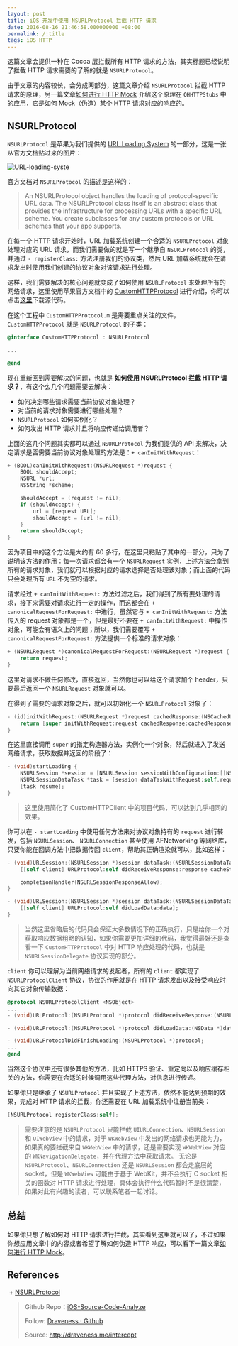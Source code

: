 ```yaml
---
layout: post
title: iOS 开发中使用 NSURLProtocol 拦截 HTTP 请求
date: 2016-08-16 21:46:58.000000000 +08:00
permalink: /:title
tags: iOS HTTP
---
```


这篇文章会提供一种在 Cocoa 层拦截所有 HTTP 请求的方法，其实标题已经说明了拦截 HTTP 请求需要的了解的就是 `NSURLProtocol`。

由于文章的内容较长，会分成两部分，这篇文章介绍 `NSURLProtocol` 拦截 HTTP 请求的原理，另一篇文章[如何进行 HTTP Mock](https://github.com/Draveness/iOS-Source-Code-Analyze/blob/master/contents/OHHTTPStubs/如何进行%20HTTP%20Mock（iOS）.md) 介绍这个原理在 `OHHTTPStubs` 中的应用，它是如何 Mock（伪造）某个 HTTP 请求对应的响应的。

## NSURLProtocol

`NSURLProtocol` 是苹果为我们提供的 [URL Loading System](https://developer.apple.com/library/ios/documentation/Cocoa/Conceptual/URLLoadingSystem/URLLoadingSystem.html) 的一部分，这是一张从官方文档贴过来的图片：

![URL-loading-syste](http://img.draveness.me/2016-08-16-URL-loading-system.png)

官方文档对 `NSURLProtocol` 的描述是这样的：

> An NSURLProtocol object handles the loading of protocol-specific URL data. The NSURLProtocol class itself is an abstract class that provides the infrastructure for processing URLs with a specific URL scheme. You create subclasses for any custom protocols or URL schemes that your app supports.

在每一个 HTTP 请求开始时，URL 加载系统创建一个合适的 `NSURLProtocol` 对象处理对应的 URL 请求，而我们需要做的就是写一个继承自 `NSURLProtocol` 的类，并通过 `- registerClass:` 方法注册我们的协议类，然后 URL 加载系统就会在请求发出时使用我们创建的协议对象对该请求进行处理。

这样，我们需要解决的核心问题就变成了如何使用 `NSURLProtocol` 来处理所有的网络请求，这里使用苹果官方文档中的 [CustomHTTPProtocol](https://developer.apple.com/library/ios/samplecode/CustomHTTPProtocol/CustomHTTPProtocol.zip) 进行介绍，你可以点击[这里](https://developer.apple.com/library/ios/samplecode/CustomHTTPProtocol/CustomHTTPProtocol.zip)下载源代码。

在这个工程中 `CustomHTTPProtocol.m` 是需要重点关注的文件，`CustomHTTPProtocol` 就是 `NSURLProtocol` 的子类：

~~~objectivec
@interface CustomHTTPProtocol : NSURLProtocol

...

@end
~~~

现在重新回到需要解决的问题，也就是 **如何使用 NSURLProtocol 拦截 HTTP 请求？**，有这个么几个问题需要去解决：

+ 如何决定哪些请求需要当前协议对象处理？
+ 对当前的请求对象需要进行哪些处理？
+ `NSURLProtocol` 如何实例化？
+ 如何发出 HTTP 请求并且将响应传递给调用者？

上面的这几个问题其实都可以通过 `NSURLProtocol` 为我们提供的 API 来解决，决定请求是否需要当前协议对象处理的方法是：`+ canInitWithRequest`：

~~~objectivec
+ (BOOL)canInitWithRequest:(NSURLRequest *)request {
	BOOL shouldAccept;
	NSURL *url;
	NSString *scheme;

	shouldAccept = (request != nil);
	if (shouldAccept) {
		url = [request URL];
		shouldAccept = (url != nil);
	}
	return shouldAccept;
}
~~~

因为项目中的这个方法是大约有 60 多行，在这里只粘贴了其中的一部分，只为了说明该方法的作用：每一次请求都会有一个 `NSURLRequest` 实例，上述方法会拿到所有的请求对象，我们就可以根据对应的请求选择是否处理该对象；而上面的代码只会处理所有 `URL` 不为空的请求。

请求经过 `+ canInitWithRequest:` 方法过滤之后，我们得到了所有要处理的请求，接下来需要对请求进行一定的操作，而这都会在 `+ canonicalRequestForRequest:` 中进行，虽然它与 `+ canInitWithRequest:` 方法传入的 request 对象都是一个，但是最好不要在 `+ canInitWithRequest:` 中操作对象，可能会有语义上的问题；所以，我们需要覆写 `+ canonicalRequestForRequest:` 方法提供一个标准的请求对象：

~~~objectivec
+ (NSURLRequest *)canonicalRequestForRequest:(NSURLRequest *)request {
	return request;
}
~~~

这里对请求不做任何修改，直接返回，当然你也可以给这个请求加个 header，只要最后返回一个 `NSURLRequest` 对象就可以。

在得到了需要的请求对象之后，就可以初始化一个 `NSURLProtocol` 对象了：

~~~objectivec
- (id)initWithRequest:(NSURLRequest *)request cachedResponse:(NSCachedURLResponse *)cachedResponse client:(id <NSURLProtocolClient>)client {
	return [super initWithRequest:request cachedResponse:cachedResponse client:client];
}
~~~

在这里直接调用 `super` 的指定构造器方法，实例化一个对象，然后就进入了发送网络请求，获取数据并返回的阶段了：

~~~objectivec
- (void)startLoading {
	NSURLSession *session = [NSURLSession sessionWithConfiguration:[[NSURLSessionConfiguration alloc] init] delegate:self delegateQueue:nil];
	NSURLSessionDataTask *task = [session dataTaskWithRequest:self.request];
	[task resume];
}
~~~

> 这里使用简化了 CustomHTTPClient 中的项目代码，可以达到几乎相同的效果。

你可以在 `- startLoading` 中使用任何方法来对协议对象持有的 `request` 进行转发，包括 `NSURLSession`、 `NSURLConnection` 甚至使用 AFNetworking 等网络库，只要你能在回调方法中把数据传回 `client`，帮助其正确渲染就可以，比如这样：

~~~objectivec
- (void)URLSession:(NSURLSession *)session dataTask:(NSURLSessionDataTask *)dataTask didReceiveResponse:(NSURLResponse *)response completionHandler:(void (^)(NSURLSessionResponseDisposition))completionHandler {
	[[self client] URLProtocol:self didReceiveResponse:response cacheStoragePolicy:NSURLCacheStorageAllowed];

	completionHandler(NSURLSessionResponseAllow);
}

- (void)URLSession:(NSURLSession *)session dataTask:(NSURLSessionDataTask *)dataTask didReceiveData:(NSData *)data {
	[[self client] URLProtocol:self didLoadData:data];
}
~~~

> 当然这里省略后的代码只会保证大多数情况下的正确执行，只是给你一个对获取响应数据粗略的认知，如果你需要更加详细的代码，我觉得最好还是查看一下 `CustomHTTPProtocol` 中对 HTTP 响应处理的代码，也就是 `NSURLSessionDelegate` 协议实现的部分。

`client` 你可以理解为当前网络请求的发起者，所有的 `client` 都实现了 `NSURLProtocolClient` 协议，协议的作用就是在 HTTP 请求发出以及接受响应时向其它对象传输数据：

~~~objectivec
@protocol NSURLProtocolClient <NSObject>
...
- (void)URLProtocol:(NSURLProtocol *)protocol didReceiveResponse:(NSURLResponse *)response cacheStoragePolicy:(NSURLCacheStoragePolicy)policy;

- (void)URLProtocol:(NSURLProtocol *)protocol didLoadData:(NSData *)data;

- (void)URLProtocolDidFinishLoading:(NSURLProtocol *)protocol;
...
@end
~~~

当然这个协议中还有很多其他的方法，比如 HTTPS 验证、重定向以及响应缓存相关的方法，你需要在合适的时候调用这些代理方法，对信息进行传递。

如果你只是继承了 `NSURLProtocol` 并且实现了上述方法，依然不能达到预期的效果，完成对 HTTP 请求的拦截，你还需要在 URL 加载系统中注册当前类：

~~~objectivec
[NSURLProtocol registerClass:self];
~~~

> 需要注意的是 `NSURLProtocol` 只能拦截 `UIURLConnection`、`NSURLSession` 和 `UIWebView` 中的请求，对于 `WKWebView` 中发出的网络请求也无能为力，如果真的要拦截来自 `WKWebView` 中的请求，还是需要实现 `WKWebView` 对应的 `WKNavigationDelegate`，并在代理方法中获取请求。
> 无论是 `NSURLProtocol`、`NSURLConnection` 还是 `NSURLSession` 都会走底层的 socket，但是 `WKWebView` 可能由于基于 WebKit，并不会执行 C socket 相关的函数对 HTTP 请求进行处理，具体会执行什么代码暂时不是很清楚，如果对此有兴趣的读者，可以联系笔者一起讨论。

## 总结

如果你只想了解如何对 HTTP 请求进行拦截，其实看到这里就可以了，不过如果你想应用文章中的内容或者希望了解如何伪造 HTTP 响应，可以看下一篇文章[如何进行 HTTP Mock](https://github.com/Draveness/iOS-Source-Code-Analyze/blob/master/contents/OHHTTPStubs/如何进行%20HTTP%20Mock（iOS）.md)。

## References
 + [NSURLProtocol]([http://nshipster.com/nsurlprotocol/])

> Github Repo：[iOS-Source-Code-Analyze](https://github.com/draveness/iOS-Source-Code-Analyze)
>
> Follow: [Draveness · Github](https://github.com/Draveness)
>
> Source: http://draveness.me/intercept
